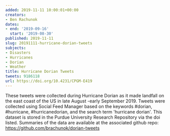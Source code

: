 ```yaml
---
added: 2019-11-11 10:00:01+00:00
creators:
- Ben Rachunok
dates:
- end: '2019-09-16'
  start: '2019-08-30'
published: 2019-11-11
slug: 20191111-hurricane-dorian-tweets
subjects:
- Disasters
- Hurricanes
- Dorian
- Weather
title: Hurricane Dorian Tweets
tweets: 9186118
url: https://doi.org/10.4231/CPGM-E419
---
```


These tweets were collected during Hurricane Dorian as it made landfall on the east coast of the US in late August -early September 2019. Tweets were collected using Social Feed Manager based on the keywords #dorian, #hurricane, #hurricanedorian, and the search term 'hurricane dorian'. This dataset is stored in the Purdue University Research Repository via the doi listed. Summaries of the data are available at  the associated github repo: https://github.com/brachunok/dorian-tweets
